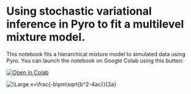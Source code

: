 # Using stochastic variational inference in Pyro to fit a multilevel mixture model.

This notebook fits a hierarchical mixture model to simulated data using Pyro.  You can launch the notebook on Google Colab using this button:

[![Open In Colab](https://colab.research.google.com/assets/colab-badge.svg)](https://colab.research.google.com/github/mettinger/mixModel/blob/main/mixModelTest.ipynb)


![\Large x=\frac{-b\pm\sqrt{b^2-4ac}}{2a}](https://latex.codecogs.com/svg.latex?\Large&space;x=\frac{-b\pm\sqrt{b^2-4ac}}{2a}) 


